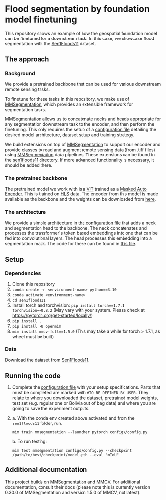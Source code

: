 # Flood segmentation by foundation model finetuning
This repository shows an example of how the geospatial foundation model can be finetuned for a downstream task.
In this case, we showcase flood segmentation with the [Sen1Floods11](https://github.com/cloudtostreet/Sen1Floods11) dataset.

## The approach
### Background
We provide a pretrained backbone that can be used for various downstream remote sensing tasks.

To finetune for these tasks in this repository, we make use of [MMSegmentation](https://mmsegmentation.readthedocs.io/en/0.x/), which provides an extensible framework for segmentation tasks. 

[MMSegmentation](https://mmsegmentation.readthedocs.io/en/0.x/) allows us to concatenate necks and heads appropriate for any segmentation downstream task to the encoder, and then perform the finetuning. This only requires the setup of a [configuration file](./configs/config.py) detailing the desired model architecture, dataset setup and training strategy. 

We build extensions on top of [MMSegmentation](https://mmsegmentation.readthedocs.io/en/0.x/) to support our encoder and provide classes to read and augment remote sensing data (from .tiff files) using [MMSegmentation](https://mmsegmentation.readthedocs.io/en/0.x/) data pipelines. These extensions can be found in the [sen1floods11](./geospatial_fm/) directory. If more advanced functionality is necessary, it should be added there.

### The pretrained backbone
The pretrained model we work with is a [ViT](https://arxiv.org/abs/2010.11929) trained as a [Masked Auto Encoder](https://arxiv.org/abs/2111.06377). This is trained on [HLS](https://hls.gsfc.nasa.gov/) data. The encoder from this model is made available as the backbone and the weights can be downloaded from [here](https://ibm.ent.box.com/s/vwcyi2wtt31db20m4nnordmufgf9sv65/file/1255258189196).

### The architecture
We provide a simple architecture in [the configuration file](./configs/config.py) that adds a neck and segmentation head to the backbone. The neck concatenates and processes the transformer's token based embeddings into one that can be fed into convolutional layers. The head processes this embedding into a segmentation mask. The code for these can be found in [this file](./geospatial_fm/geospatial_fm.py).

## Setup
### Dependencies
1. Clone this repository
2. `conda create -n <environment-name> python==3.10`
3. `conda activate <environment-name>`
4. `cd sen1floods11`
5. Install torch and torchvision: `pip install torch==1.7.1 torchvision==0.8.2` (May vary with your system. Please check at https://pytorch.org/get-started/locally/)
6. `pip install .`
7. `pip install -U openmim`
8. `mim install mmcv-full==1.5.0` (This may take a while for torch > 1.7.1, as wheel must be built)

### Data
Download the dataset from [Sen1Floods11](https://github.com/cloudtostreet/Sen1Floods11).

## Running the code
1. Complete the [configuration file](./configs/config.py) with your setup specifications. Parts that must be completed are marked with `#TO BE DEFINED BY USER`. They relate to where you downloaded the dataset, pretrained model weights, test set (e.g. regular one or Bolivia out of bag data) and where you are going to save the experiment outputs.

2. 
    a. With the conda env created above activated and from the `sen1floods11` folder, run:
    
    `mim train mmsegmentation --launcher pytorch configs/config.py`

    b. To run testing: 
    
    `mim test mmsegmentation configs/config.py --checkpoint /path/to/best/checkpoint/model.pth --eval "mIoU"`
    

## Additional documentation
This project builds on [MMSegmentation](https://mmsegmentation.readthedocs.io/en/0.x/) and [MMCV](https://mmcv.readthedocs.io/en/v1.5.0/). For additional documentation, consult their docs (please note this is currently version 0.30.0 of MMSegmentation and version 1.5.0 of MMCV, not latest).